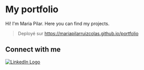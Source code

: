 # My portfolio
Hi! 
I'm Maria Pilar. 
Here you can find my projects.

>Deployé sur https://mariapilarruizcolas.github.io/portfolio



## Connect with me

[![LinkedIn Logo](https://img.shields.io/badge/linkedin-%230077B5.svg?&style=for-the-badge&logo=linkedin&logoColor=white)](https://www.linkedin.com/in/mmariapilar-ruizcolas/)



